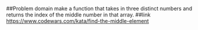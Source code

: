 
##Problem domain
make a function that takes in three distinct numbers and returns the index of the middle number in that array.
##link
https://www.codewars.com/kata/find-the-middle-element